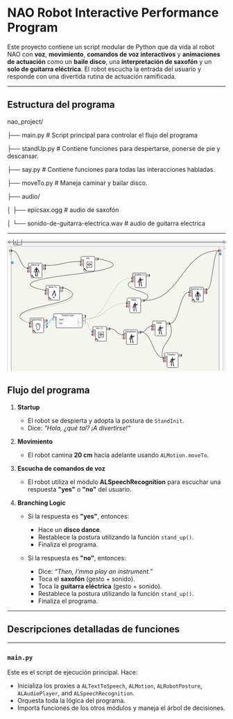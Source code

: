 # NAO Robot Interactive Performance Program

Este proyecto contiene un script modular de Python que da vida al robot NAO con **voz**, **movimiento**, **comandos de voz interactivos** y **animaciones de actuación** como un **baile disco**, una **interpretación de saxofón** y un **solo de guitarra eléctrica**. El robot escucha la entrada del usuario y responde con una divertida rutina de actuación ramificada.

---

## Estructura del programa
nao_project/

├── main.py # Script principal para controlar el flujo del programa

├── standUp.py # Contiene funciones para despertarse, ponerse de pie y descansar.

├── say.py # Contiene funciones para todas las interacciones habladas.

├── moveTo.py # Maneja caminar y bailar disco.

├── audio/

│ ├── epicsax.ogg # audio de saxofón

│ └── sonido-de-guitarra-electrica.wav # audio de guitarra electrica

---

![Diagrama de la arquitectura de componentes](diagrama.png)

## Flujo del programa

1. **Startup**
   - El robot se despierta y adopta la postura de `StandInit`.
   - Dice: _"Hola, ¿qué tal? ¡A divertirse!"_

2. **Movimiento**
   - El robot camina **20 cm** hacia adelante usando `ALMotion.moveTo`.

3. **Escucha de comandos de voz**
   - El robot utiliza el módulo **ALSpeechRecognition** para escuchar una respuesta **"yes"** o **"no"** del usuario.

4. **Branching Logic**
   - Si la respuesta es **"yes"**, entonces:
     - Hace un **disco dance**.
     - Restablece la postura utilizando la función `stand_up()`.
     - Finaliza el programa.

   - Si la respuesta es **"no"**, entonces:
     - Dice: _“Then, I’mma play an instrument.”_
     - Toca el **saxofón** (gesto + sonido).
     - Toca la **guitarra eléctrica** (gesto + sonido).
     - Restablece la postura utilizando la función `stand_up()`.
     - Finaliza el programa.

---

## Descripciones detalladas de funciones

---

### `main.py`

Este es el script de ejecución principal. Hace:

- Inicializa los proxies a `ALTextToSpeech`, `ALMotion`, `ALRobotPosture`, `ALAudioPlayer`, and `ALSpeechRecognition`.
- Orquesta toda la lógica del programa.
- Importa funciones de los otros módulos y maneja el árbol de decisiones.
